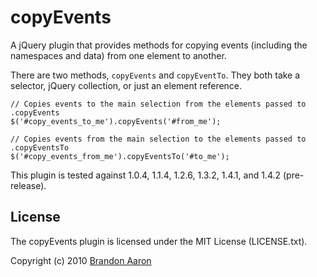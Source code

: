 # copyEvents

A jQuery plugin that provides methods for copying events (including the namespaces and data) from one element to another.

There are two methods, `copyEvents` and `copyEventTo`. They both take a selector, jQuery collection, or just an element reference. 

    // Copies events to the main selection from the elements passed to .copyEvents
    $('#copy_events_to_me').copyEvents('#from_me');
    
    // Copies events from the main selection to the elements passed to .copyEventsTo
    $('#copy_events_from_me').copyEventsTo('#to_me');

This plugin is tested against 1.0.4, 1.1.4, 1.2.6, 1.3.2, 1.4.1, and 1.4.2 (pre-release).

## License

The copyEvents plugin is licensed under the MIT License (LICENSE.txt).

Copyright (c) 2010 [Brandon Aaron](http://brandonaaron.net)
